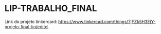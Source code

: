 # LIP-TRABALHO_FINAL
Link do projeto tinkercard: https://www.tinkercad.com/things/7jFZk5H3EjY-projeto-final-lip/editel
